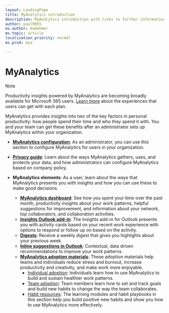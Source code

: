 ```yaml
---
layout: LandingPage
title: MyAnalytics introduction
description: MyAnalytics introduction with links to further information 
author: paul9955
ms.author: madehmer
ms.topic: article
localization_priority: normal 
ms.prod: mya

---
```


# MyAnalytics

> [!NOTE]
> Productivity insights powered by MyAnalytics are becoming broadly available for Microsoft 365 users. [Learn more](../myanalytics/overview/plans-environments.md) about the experiences that users can get with each plan.

MyAnalytics provides insights into two of the key factors in personal productivity: how people spend their time and who they spend it with. You and your team can get these benefits after an administrator sets up MyAnalytics within your organization.

* [**MyAnalytics configuration**](../myanalytics/setup/configure-myanalytics.md): As an administrator, you can use this section to configure MyAnalytics for users in your organization.

* [**Privacy guide**](../myanalytics/overview/Privacy-Guide.md): Learn about the ways MyAnalytics gathers, uses, and protects your data, and how administrators can configure MyAnalytics based on company policy.
  
* **MyAnalytics elements**: As a user, learn about the ways that MyAnalytics presents you with insights and how you can use these to make good decisions.
  * [**MyAnalytics dashboard**](../myanalytics/use/dashboard-2.md): See how you spent your time over the past month, productivity insights about your work patterns, helpful suggestions for improvement, and information about your network, top collaborators, and collaboration activities.
  * [**Insights Outlook add-in**](../myanalytics/use/add-in.md): The Insights add-in for Outlook presents you with activity cards based on your recent work experience with options to respond or follow up on based on the activity.
  * [**Digests**](../myanalytics/use/email-digest-2.md): Receive a weekly digest that gives you highlights about your previous week.
  * [**Inline suggestions in Outlook**](../myanalytics/use/mya-notifications.md): Contextual, data driven recommendations to improve your work patterns.
  * [**MyAnalytics adoption materials**](../myanalytics/use/MyA-Adoption/Adopt-myanalytics.md): These adoption materials help teams and individuals reduce stress and burnout, increase productivity and creativity, and make work more enjoyable.
    * [Individual adoption](../myanalytics/use/MyA-Adoption/Indiv-adopt-get-started.md): Individuals learn how to use MyAnalytics to build and sustain healthier work patterns.
    * [Team adoption](../myanalytics/use/MyA-Adoption/Team-adopt-intro.md): Team members learn how to set and track goals and build new habits to change the way the team collaborates.
    * [Habit resources](../myanalytics/use/MyA-Adoption/Adopt-Learning-Modules.md): The learning modules and habit playbooks in this section help you build positive new habits and show you how to use MyAnalytics more effectively.

